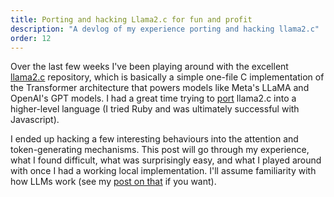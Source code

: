 ```yaml
---
title: Porting and hacking Llama2.c for fun and profit
description: "A devlog of my experience porting and hacking llama2.c"
order: 12
---
```


Over the last few weeks I've been playing around with the excellent [llama2.c](https://github.com/karpathy/llama2.c) repository, which is basically a simple one-file C implementation of the Transformer architecture that powers models like Meta's LLaMA and OpenAI's GPT models. I had a great time trying to [port](https://github.com/sgoedecke/llama2.js) llama2.c into a higher-level language (I tried Ruby and was ultimately successful with Javascript).

I ended up hacking a few interesting behaviours into the attention and token-generating mechanisms. This post will go through my experience, what I found difficult, what was surprisingly easy, and what I played around with once I had a working local implementation. I'll assume familiarity with how LLMs work (see my [post on that](/how-llms-work) if you want).

